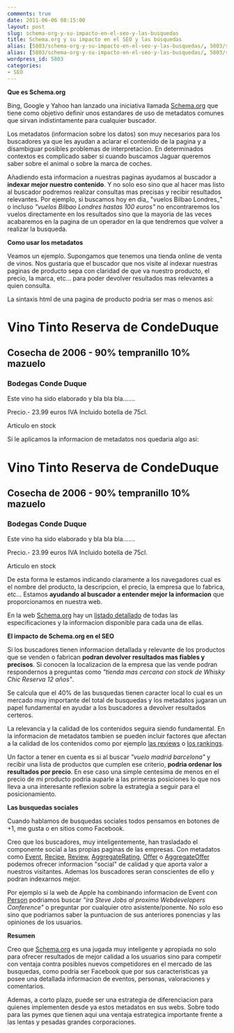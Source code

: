 ```yaml
---
comments: true
date: 2011-06-06 08:15:00
layout: post
slug: schema-org-y-su-impacto-en-el-seo-y-las-busquedas
title: Schema.org y su impacto en el SEO y las búsquedas
alias: [5803/schema-org-y-su-impacto-en-el-seo-y-las-busquedas/, 5803/schema-org-y-su-impacto-en-el-seo-y-las-busquedas]
alias: [5803/schema-org-y-su-impacto-en-el-seo-y-las-busquedas/, 5803/schema-org-y-su-impacto-en-el-seo-y-las-busquedas]
wordpress_id: 5803
categories:
- SEO
---
```



    

**Que es Schema.org**




Bing, Google y Yahoo han lanzado una iniciativa llamada [Schema.org](http://schema.org/) que tiene como objetivo definir unos estandares de uso de metadatos comunes que sirvan indistintamente para cualquier buscador.




Los metadatos (informacion sobre los datos) son muy necesarios para los buscadores ya que les ayudan a aclarar el contenido de la pagina y a disambiguar posibles problemas de interpretacion.  En determinados contextos es complicado saber si cuando buscamos Jaguar queremos saber sobre el animal o sobre la marca de coches.




Añadiendo esta informacion a nuestras paginas ayudamos al buscador a **indexar mejor nuestro contenido**.  Y no solo eso sino que al hacer mas listo al buscador podremos realizar consultas mas precisas y recibir resultados relevantes.  Por ejemplo, si buscamos hoy en dia_ "vuelos Bilbao Londres_" o incluso _"vuelos Bilbao Londres hastas 100 euros"_ no encontraremos los vuelos directamente en los resultados sino que la mayoria de las veces acabaremos en la pagina de un operador en la que tendremos que volver a realizar la busqueda.




**Como usar los metadatos**




Veamos un ejemplo.  Supongamos que tenemos una tienda online de venta de vinos.  Nos gustaria que el buscador que nos visite al indexar nuestras paginas de producto sepa con claridad de que va nuestro producto, el precio, la marca, etc... para poder devolver resultados mas relevantes a quien consulta.




La sintaxis html de una pagina de producto podria ser mas o menos asi:




<div class="product">




<h1>Vino Tinto Reserva de CondeDuque</h1>




<h2>Cosecha de 2006 - 90% tempranillo 10% mazuelo</h2>




<h3>Bodegas Conde Duque</h3>




<p>Este vino ha sido elaborado y bla bla bla.......</p>




<p>Precio.- 23.99 euros IVA Incluido botella de 75cl.</p>




<p>Articulo en stock</p>




</div>




Si le aplicamos la informacion de metadatos nos quedaria algo asi:




<div class="product" itemscope itemtype="http://schema.org/Product">




<h1 itemprop="name">Vino Tinto Reserva de CondeDuque</h1>




<h2 itemprop="model">Cosecha de 2006 - 90% tempranillo 10% mazuelo</h2>




<h3 itemscope itemtype="http://schema.org/Organization"><span itemprop="name">Bodegas Conde Duque</span></h3>




<p itemprop="description">Este vino ha sido elaborado y bla bla bla.......</p>




<p>Precio.- <span itemprop="price">23.99 euros</span> IVA Incluido botella de 75cl.</p>




<p itemprop="availability">Articulo en stock</p>




</div>




De esta forma le estamos indicando claramente a los navegadores cual es el nombre del producto, la descripcion, el precio, la empresa que lo fabrica, etc...  Estamos **ayudando al buscador a entender mejor la informacion** que proporcionamos en nuestra web.




En la web [Schema.org](http://schema.org/) hay un [listado detallado](http://schema.org/docs/full.html) de todas las especificaciones y la informacion disponible para cada una de ellas.




**El impacto de Schema.org en el SEO**




Si los buscadores tienen informacion detallada y relevante de los productos que se venden o fabrican **podran devolver resultados mas fiables y precisos**.  Si conocen la localizacion de la empresa que las vende podran respondernos a preguntas como _"tienda mas cercana con stock de Whisky Chic Reserva 12 años"_.




Se calcula que el 40% de las busquedas tienen caracter local lo cual es un mercado muy importante del total de busquedas y los metadatos jugaran un papel fundamental en ayudar a los buscadores a devolver resultados certeros.




La relevancia y la calidad de los contenidos seguira siendo fundamental.  En la informacion de metadatos tambien se pueden incluir factores que afectan a la calidad de los contenidos como por ejemplo [las reviews](http://schema.org/Review) o [los rankings](http://schema.org/AggregateRating).




Un factor a tener en cuenta es si al buscar _"vuelo madrid barcelona"_ y recibir una lista de productos que cumplen ese criterio, **podria ordenar los resultados por precio**.  En ese caso una simple centesima de menos en el precio de mi producto podria auparle a las primeras posiciones lo que nos lleva a una interesante reflexion sobre la estrategia a seguir para el posicionamiento.




**Las busquedas sociales**




Cuando hablamos de busquedas sociales todos pensamos en botones de +1, me gusta o en sitios como Facebook. 




Creo que los buscadores, muy inteligentemente, han trasladado el componente social a las propias paginas de las empresas.  Con metadatos como [Event](http://schema.org/Event), [Recipe](http://schema.org/Recipe), [Review](http://schema.org/Review), [AggregateRating](http://schema.org/AggregateRating), [Offer](http://schema.org/Offer) o [AggregateOffer](http://schema.org/AggregateOffer) podemos ofrecer informacion "social" de calidad y que aporta valor a nuestros visitantes.  Ademas los buscadores seran conscientes de ello y podran indexarnos mejor.




Por ejemplo si la web de Apple ha combinando informacion de Event con [Person](http://schema.org/Person) podriamos buscar _"ira Steve Jobs al proximo Webdevelopers Conference"_ o preguntar por cualquier otro asistente/ponente.  No solo eso sino que podriamos saber la puntuacion de sus anteriores ponencias y las opiniones de los usuarios.




**Resumen**




Creo que [Schema.org](http://schema.org/) es una jugada muy inteligente y apropiada no solo para ofrecer resultados de mejor calidad a los usuarios sino para competir con ventaja contra posibles nuevos competidores en el mercado de las busquedas, como podria ser Facebook que por sus caracteristicas ya posee una detallada informacion de eventos, personas, valoraciones y comentarios.




Ademas, a corto plazo, puede ser una estrategia de diferenciacion para quienes implementen desde ya estos metadatos en sus webs.  Sobre todo para las pymes que tienen aqui una ventaja estrategica importante frente a las lentas y pesadas grandes corporaciones.











  
